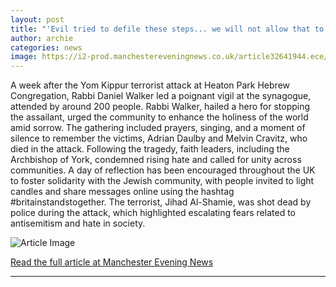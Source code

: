 ```yaml
---
layout: post
title: "'Evil tried to defile these steps... we will not allow that to happen'"
author: archie
categories: news
image: https://i2-prod.manchestereveningnews.co.uk/article32641944.ece/ALTERNATES/s1200/0_091025synagogue7.jpg
---
```

A week after the Yom Kippur terrorist attack at Heaton Park Hebrew Congregation, Rabbi Daniel Walker led a poignant vigil at the synagogue, attended by around 200 people. Rabbi Walker, hailed a hero for stopping the assailant, urged the community to enhance the holiness of the world amid sorrow. The gathering included prayers, singing, and a moment of silence to remember the victims, Adrian Daulby and Melvin Cravitz, who died in the attack. Following the tragedy, faith leaders, including the Archbishop of York, condemned rising hate and called for unity across communities. A day of reflection has been encouraged throughout the UK to foster solidarity with the Jewish community, with people invited to light candles and share messages online using the hashtag #britainstandstogether. The terrorist, Jihad Al-Shamie, was shot dead by police during the attack, which highlighted escalating fears related to antisemitism and hate in society.

![Article Image](https://i2-prod.manchestereveningnews.co.uk/article32641944.ece/ALTERNATES/s1200/0_091025synagogue7.jpg)

[Read the full article at Manchester Evening News](https://www.manchestereveningnews.co.uk/news/greater-manchester-news/manchester-synagogue-attack-vigil-terrorist-32641674)

---
